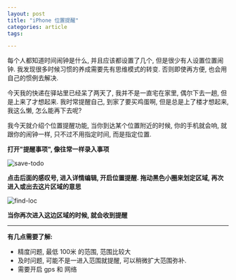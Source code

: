 ```yaml
---
layout: post
title: "iPhone 位置提醒"
categories: article
tags:

---
```


每个人都知道时间闹钟是什么, 并且应该都设置了几个, 但是很少有人设置位置闹钟. 我发现很多时候习惯的养成需要先有思维模式的转变. 否则即使再方便, 也会用自己的惯例去解决.

今天我的快递在驿站里已经呆了两天了, 我并不是一直宅在家里, 偶尔下去一趟, 但是上来了才想起来. 我时常提醒自己, 到家了要买鸡蛋啊, 但是总是上了楼才想起来, 我这么懒, 怎么能再下去呢? 

我今天就介绍个位置提醒功能, 当你到达某个位置附近的时候, 你的手机就会响, 就跟你的闹钟一样, 只不过不用指定时间, 而是指定位置.

**打开"提醒事项", 像往常一样录入事项**

![save-todo](http://upload-images.jianshu.io/upload_images/1286586-b8109a3f6eeb06a5.gif?imageMogr2/auto-orient/strip)

**点击后面的感叹号, 进入详情编辑, 开启位置提醒. 拖动黑色小圈来划定区域, 再次进入或出去这片区域的意思**

![find-loc](http://upload-images.jianshu.io/upload_images/1286586-5798dcb58ad2e339.gif?imageMogr2/auto-orient/strip)

**当你再次进入这边区域的时候, 就会收到提醒**

---

**有几点需要了解:**

- 精度问题, 最低 100米 的范围, 范围比较大
- 及时问题, 可能不是一进入范围就提醒, 可以稍微扩大范围弥补.
- 需要开启 gps 和 网络


